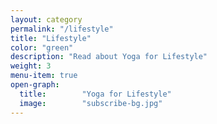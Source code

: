 ```yaml
---
layout: category
permalink: "/lifestyle"
title: "Lifestyle"
color: "green"
description: "Read about Yoga for Lifestyle"
weight: 3
menu-item: true
open-graph:
  title:        "Yoga for Lifestyle"
  image:        "subscribe-bg.jpg"
---
```


